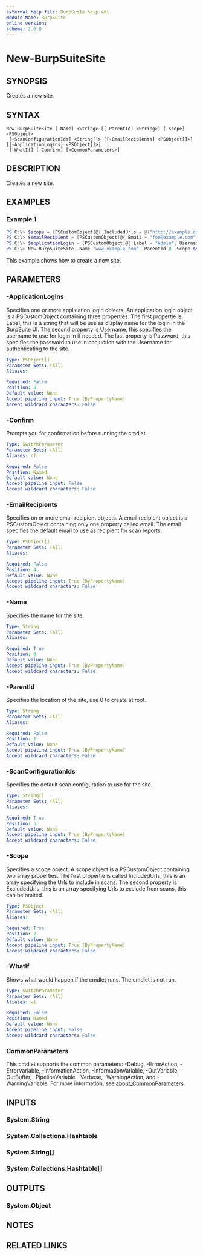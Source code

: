 ```yaml
---
external help file: BurpSuite-help.xml
Module Name: BurpSuite
online version:
schema: 2.0.0
---
```


# New-BurpSuiteSite

## SYNOPSIS
Creates a new site.

## SYNTAX

```
New-BurpSuiteSite [-Name] <String> [[-ParentId] <String>] [-Scope] <PSObject>
 [-ScanConfigurationIds] <String[]> [[-EmailRecipients] <PSObject[]>] [[-ApplicationLogins] <PSObject[]>]
 [-WhatIf] [-Confirm] [<CommonParameters>]
```

## DESCRIPTION
Creates a new site.

## EXAMPLES

### Example 1
```powershell
PS C:\> $scope = [PSCustomObject]@{ IncludedUrls = @("http://example.com"); ExcludedUrls = @() }
PS C:\> $emailRecipient = [PSCustomObject]@{ Email = "foo@example.com" }
PS C:\> $applicationLogin = [PSCustomObject]@{ Label = "Admin"; Username = "admin"; Password = "ChangeMe" }
PS C:\> New-BurpSuiteSite -Name "www.example.com" -ParentId 0 -Scope $scope -ScanConfigurationIds '1232asdf23234f' -EmailRecipients $emailRecipient -ApplicationLogins $applicationLogin
```

This example shows how to create a new site.

## PARAMETERS

### -ApplicationLogins
Specifies one or more application login objects. An application login object is a PSCustomObject containing three properties. The first propertie is Label, this is a string that will be use as display name for the login in the BurpSuite UI. The second property is Username, this specifies the username to use for login in if needed. The last property is Password, this specifies the password to use in conjuction with the Username for authenticating to the site.

```yaml
Type: PSObject[]
Parameter Sets: (All)
Aliases:

Required: False
Position: 5
Default value: None
Accept pipeline input: True (ByPropertyName)
Accept wildcard characters: False
```

### -Confirm
Prompts you for confirmation before running the cmdlet.

```yaml
Type: SwitchParameter
Parameter Sets: (All)
Aliases: cf

Required: False
Position: Named
Default value: None
Accept pipeline input: False
Accept wildcard characters: False
```

### -EmailRecipients
Specifies on or more email recipient objects. A email recipient object is a PSCustomObject containing only one property called email. The email specifies the default email to use as recipient for scan reports.

```yaml
Type: PSObject[]
Parameter Sets: (All)
Aliases:

Required: False
Position: 4
Default value: None
Accept pipeline input: True (ByPropertyName)
Accept wildcard characters: False
```

### -Name
Specifies the name for the site.

```yaml
Type: String
Parameter Sets: (All)
Aliases:

Required: True
Position: 0
Default value: None
Accept pipeline input: True (ByPropertyName)
Accept wildcard characters: False
```

### -ParentId
Specifies the location of the site, use 0 to create at root.

```yaml
Type: String
Parameter Sets: (All)
Aliases:

Required: False
Position: 1
Default value: None
Accept pipeline input: True (ByPropertyName)
Accept wildcard characters: False
```

### -ScanConfigurationIds
Specifies the default scan configuration to use for the site.

```yaml
Type: String[]
Parameter Sets: (All)
Aliases:

Required: True
Position: 3
Default value: None
Accept pipeline input: True (ByPropertyName)
Accept wildcard characters: False
```

### -Scope
Specifies a scope object. A scope object is a PSCustomObject containing two array properties. The first propertie is called IncludedUrls, this is an array specifying the Urls to include in scans. The second property is ExcludedUrls, this is an array specifying Urls to exclude from scans, this can be omited.

```yaml
Type: PSObject
Parameter Sets: (All)
Aliases:

Required: True
Position: 2
Default value: None
Accept pipeline input: True (ByPropertyName)
Accept wildcard characters: False
```

### -WhatIf
Shows what would happen if the cmdlet runs.
The cmdlet is not run.

```yaml
Type: SwitchParameter
Parameter Sets: (All)
Aliases: wi

Required: False
Position: Named
Default value: None
Accept pipeline input: False
Accept wildcard characters: False
```

### CommonParameters
This cmdlet supports the common parameters: -Debug, -ErrorAction, -ErrorVariable, -InformationAction, -InformationVariable, -OutVariable, -OutBuffer, -PipelineVariable, -Verbose, -WarningAction, and -WarningVariable. For more information, see [about_CommonParameters](http://go.microsoft.com/fwlink/?LinkID=113216).

## INPUTS

### System.String

### System.Collections.Hashtable

### System.String[]

### System.Collections.Hashtable[]

## OUTPUTS

### System.Object
## NOTES

## RELATED LINKS
